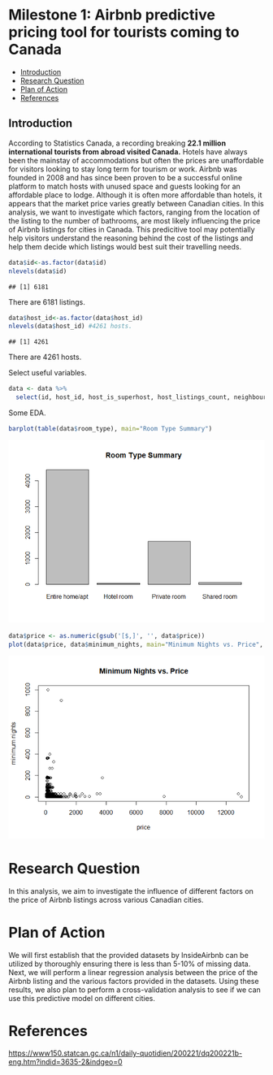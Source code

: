 Milestone 1: Airbnb predictive pricing tool for tourists coming to
Canada
================

  - [Introduction](#introduction)
  - [Research Question](#research-question)
  - [Plan of Action](#plan-of-action)
  - [References](#references)

## Introduction

According to Statistics Canada, a recording breaking **22.1 million
international tourists from abroad visited Canada.** Hotels have always
been the mainstay of accommodations but often the prices are
unaffordable for visitors looking to stay long term for tourism or work.
Airbnb was founded in 2008 and has since been proven to be a successful
online platform to match hosts with unused space and guests looking for
an affordable place to lodge. Although it is often more affordable than
hotels, it appears that the market price varies greatly between Canadian
cities. In this analysis, we want to investigate which factors, ranging
from the location of the listing to the number of bathrooms, are most
likely influencing the price of Airbnb listings for cities in Canada.
This predicitive tool may potentially help visitors understand the
reasoning behind the cost of the listings and help them decide which
listings would best suit their travelling needs.

``` r
data$id<-as.factor(data$id)
nlevels(data$id) 
```

    ## [1] 6181

There are 6181 listings.

``` r
data$host_id<-as.factor(data$host_id)
nlevels(data$host_id) #4261 hosts.
```

    ## [1] 4261

There are 4261 hosts.

Select useful variables.

``` r
data <- data %>% 
  select(id, host_id, host_is_superhost, host_listings_count, neighbourhood_cleansed, property_type, room_type, accommodates, bathrooms, bedrooms, beds, price, weekly_price, monthly_price, security_deposit, cleaning_fee, guests_included, extra_people, minimum_nights, maximum_nights, review_scores_rating)
```

Some EDA.

``` r
barplot(table(data$room_type), main="Room Type Summary")
```

![](Milestone-1_files/figure-gfm/unnamed-chunk-6-1.png)<!-- -->

``` r
data$price <- as.numeric(gsub('[$,]', '', data$price))
plot(data$price, data$minimum_nights, main="Minimum Nights vs. Price", xlab="price", ylab="minimum nights")
```

![](Milestone-1_files/figure-gfm/unnamed-chunk-7-1.png)<!-- -->

# Research Question

In this analysis, we aim to investigate the influence of different
factors on the price of Airbnb listings across various Canadian cities.

# Plan of Action

We will first establish that the provided datasets by InsideAirbnb can
be utilized by thoroughly ensuring there is less than 5-10% of missing
data. Next, we will perform a linear regression analysis between the
price of the Airbnb listing and the various factors provided in the
datasets. Using these results, we also plan to perform a
cross-validation analysis to see if we can use this predictive model on
different cities.

# References

<https://www150.statcan.gc.ca/n1/daily-quotidien/200221/dq200221b-eng.htm?indid=3635-2&indgeo=0>

